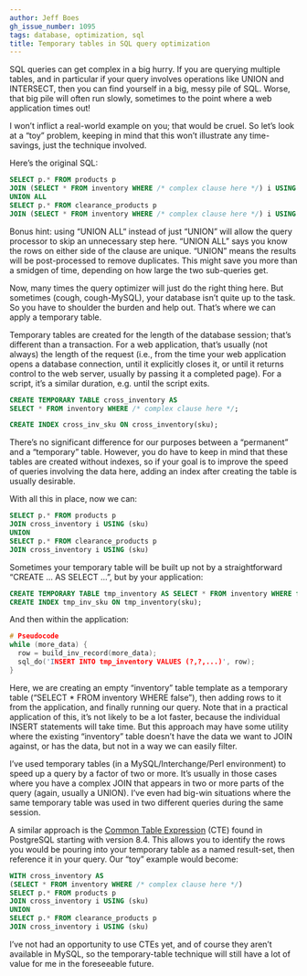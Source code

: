 ```yaml
---
author: Jeff Boes
gh_issue_number: 1095
tags: database, optimization, sql
title: Temporary tables in SQL query optimization
---
```


SQL queries can get complex in a big hurry. If you are querying multiple tables, and in particular if your query involves operations like UNION and INTERSECT, then you can find yourself in a big, messy pile of SQL. Worse, that big pile will often run slowly, sometimes to the point where a web application times out!

I won’t inflict a real-world example on you; that would be cruel. So let’s look at a “toy” problem, keeping in mind that this won’t illustrate any time-savings, just the technique involved.

Here’s the original SQL:

```sql
SELECT p.* FROM products p
JOIN (SELECT * FROM inventory WHERE /* complex clause here */) i USING (sku)
UNION ALL
SELECT p.* FROM clearance_products p
JOIN (SELECT * FROM inventory WHERE /* complex clause here */) i USING (sku)
```

Bonus hint: using “UNION ALL“ instead of just “UNION” will allow the query processor to skip an unnecessary step here. “UNION ALL” says you know the rows on either side of the clause are unique. “UNION” means the results will be post-processed to remove duplicates. This might save you more than a smidgen of time, depending on how large the two sub-queries get.

Now, many times the query optimizer will just do the right thing here. But sometimes (cough, cough-MySQL), your database isn’t quite up to the task. So you have to shoulder the burden and help out. That’s where we can apply a temporary table.

Temporary tables are created for the length of the database session; that’s different than a transaction. For a web application, that’s usually (not always) the length of the request (i.e., from the time your web application opens a database connection, until it explicitly closes it, or until it returns control to the web server, usually by passing it a completed page). For a script, it’s a similar duration, e.g. until the script exits.

```sql
CREATE TEMPORARY TABLE cross_inventory AS
SELECT * FROM inventory WHERE /* complex clause here */;

CREATE INDEX cross_inv_sku ON cross_inventory(sku);
```

There’s no significant difference for our purposes between a “permanent” and a “temporary” table. However, you do have to keep in mind that these tables are created without indexes, so if your goal is to improve the speed of queries involving the data here, adding an index after creating the table is usually desirable.

With all this in place, now we can:

```sql
SELECT p.* FROM products p
JOIN cross_inventory i USING (sku)
UNION
SELECT p.* FROM clearance_products p
JOIN cross_inventory i USING (sku)
```

Sometimes your temporary table will be built up not by a straightforward “CREATE ... AS SELECT ...”, but by your application:

```sql
CREATE TEMPORARY TABLE tmp_inventory AS SELECT * FROM inventory WHERE false;
CREATE INDEX tmp_inv_sku ON tmp_inventory(sku);
```

And then within the application:

```c
# Pseudocode
while (more_data) {
  row = build_inv_record(more_data);
  sql_do('INSERT INTO tmp_inventory VALUES (?,?,...)', row);
}
```

Here, we are creating an empty “inventory” table template as a temporary table (“SELECT * FROM inventory WHERE false”), then adding rows to it from the application, and finally running our query. Note that in a practical application of this, it’s not likely to be a lot faster, because the individual INSERT statements will take time. But this approach may have some utility where the existing “inventory” table doesn’t have the data we want to JOIN against, or has the data, but not in a way we can easily filter.

I’ve used temporary tables (in a MySQL/Interchange/Perl environment) to speed up a query by a factor of two or more. It’s usually in those cases where you have a complex JOIN that appears in two or more parts of the query (again, usually a UNION). I’ve even had big-win situations where the same temporary table was used in two different queries during the same session.

A similar approach is the [Common Table Expression](https://www.postgresql.org/docs/9.4/static/queries-with.html) (CTE) found in PostgreSQL starting with version 8.4. This allows you to identify the rows you would be pouring into your temporary table as a named result-set, then reference it in your query. Our “toy” example would become:

```sql
WITH cross_inventory AS
(SELECT * FROM inventory WHERE /* complex clause here */)
SELECT p.* FROM products p
JOIN cross_inventory i USING (sku)
UNION
SELECT p.* FROM clearance_products p
JOIN cross_inventory i USING (sku)
```

I’ve not had an opportunity to use CTEs yet, and of course they aren’t available in MySQL, so the temporary-table technique will still have a lot of value for me in the foreseeable future.


